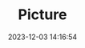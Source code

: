---
weight: 1
images:
- /images/edited/135.jpeg
title: Picture
date: 2023-12-03 14:16:54
tags: [luminarneo,work,ILCE-7M3,24.0]
---
